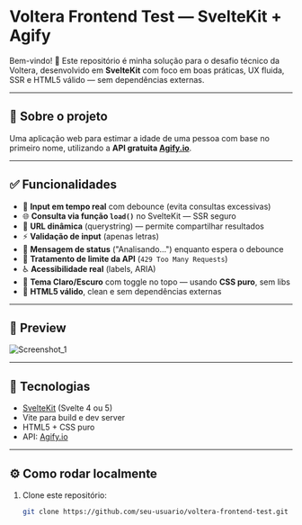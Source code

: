 # Voltera Frontend Test — SvelteKit + Agify

Bem-vindo! 🚀 Este repositório é minha solução para o desafio técnico da Voltera, desenvolvido em **SvelteKit** com foco em boas práticas, UX fluida, SSR e HTML5 válido — sem dependências externas.

---

## 📌 **Sobre o projeto**

Uma aplicação web para estimar a idade de uma pessoa com base no primeiro nome, utilizando a **API gratuita [Agify.io](https://agify.io)**.

---

## ✅ **Funcionalidades**

- 🔎 **Input em tempo real** com debounce (evita consultas excessivas)
- 🌐 **Consulta via função `load()`** no SvelteKit — SSR seguro
- 🔗 **URL dinâmica** (querystring) — permite compartilhar resultados
- ⚡ **Validação de input** (apenas letras)
- 🔄 **Mensagem de status** ("Analisando...") enquanto espera o debounce
- 🚫 **Tratamento de limite da API** (`429 Too Many Requests`)
- ♿ **Acessibilidade real** (labels, ARIA)
- 🎨 **Tema Claro/Escuro** com toggle no topo — usando **CSS puro**, sem libs
- 📄 **HTML5 válido**, clean e sem dependências externas

---

## 📸 **Preview**

![Screenshot_1](https://github.com/user-attachments/assets/79055fc4-9ee7-48cc-a93c-53caa64ef09c)

---

## 🧩 **Tecnologias**

- [SvelteKit](https://kit.svelte.dev/) (Svelte 4 ou 5)
- Vite para build e dev server
- HTML5 + CSS puro
- API: [Agify.io](https://agify.io)

---

## ⚙️ **Como rodar localmente**

1. Clone este repositório:
   ```bash
   git clone https://github.com/seu-usuario/voltera-frontend-test.git
